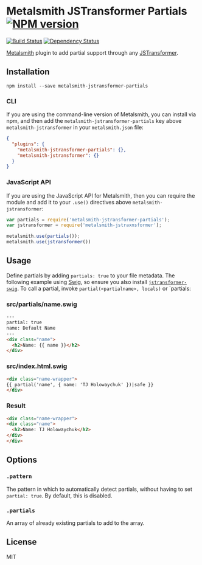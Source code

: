 # Metalsmith JSTransformer Partials [![NPM version](https://img.shields.io/npm/v/metalsmith-jstransformer-partials.svg)](https://www.npmjs.org/package/metalsmith-jstransformer-partials)

[![Build Status](https://img.shields.io/travis/RobLoach/metalsmith-jstransformer-partials/master.svg)](https://travis-ci.org/RobLoach/metalsmith-jstransformer-partials)
[![Dependency Status](https://david-dm.org/RobLoach/metalsmith-jstransformer-partials.png)](https://david-dm.org/RobLoach/metalsmith-jstransformer-partials)

[Metalsmith](http://metalsmith.io) plugin to add partial support through any [JSTransformer](http://github.com/jstransformers).

## Installation

    npm install --save metalsmith-jstransformer-partials

### CLI

If you are using the command-line version of Metalsmith, you can install via npm, and then add the `metalsmith-jstransformer-partials` key above `metalsmith-jstransformer` in your `metalsmith.json` file:

```json
{
  "plugins": {
    "metalsmith-jstransformer-partials": {},
    "metalsmith-jstransformer": {}
  }
}
```

### JavaScript API

If you are using the JavaScript API for Metalsmith, then you can require the module and add it to your `.use()` directives above `metalsmith-jstransformer`:

```js
var partials = require('metalsmith-jstransformer-partials');
var jstransformer = require('metalsmith-jstraxnsformer');

metalsmith.use(partials());
metalsmith.use(jstransformer())
```

## Usage

Define partials by adding `partials: true` to your file metadata. The following example using [Swig](https://paularmstrong.github.io/swig/), so ensure you also install [`jstransformer-swig`](https://github.com/jstransformers/jstransformer-swig). To call a partial, invoke `partial(<partialname>, locals)` or `partials[<partialname>](locals):

### src/partials/name.swig
``` html
---
partial: true
name: Default Name
---
<div class="name">
  <h2>Name: {{ name }}</h2>
</div>
```

### src/index.html.swig
``` html
<div class="name-wrapper">
{{ partial('name', { name: 'TJ Holowaychuk' })|safe }}
</div>
```

### Result
``` html
<div class="name-wrapper">
<div class="name">
  <h2>Name: TJ Holowaychuk</h2>
</div>
</div>
```

## Options

### `.pattern`

The pattern in which to automatically detect partials, without having to set `partial: true`. By default, this is disabled.

### `.partials`

An array of already existing partials to add to the array.

## License

MIT
